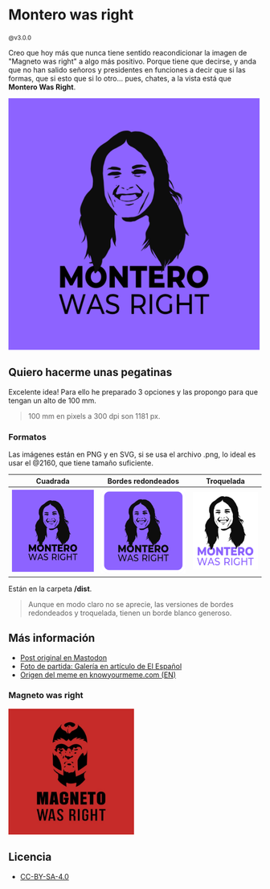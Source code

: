 # Montero was right

<small>@v3.0.0</small>

Creo que hoy más que nunca tiene sentido reacondicionar la imagen de "Magneto was right" a algo más positivo. Porque tiene que decirse, y anda que no han salido señoros y presidentes en funciones a decir que si las formas, que si esto que si lo otro... pues, chates, a la vista está que **Montero Was Right**.

<img src="./dist/cuadrada/png/irene-montero-was-right-cuadrada@1080.png" width="500" alt="Imagen similar al grafiti negro sobre rojo de Magneto Was Right, pero ahora, sobre fondo morado, aparece una imagen simplificada de la cara de Irene Montero, con el texto abajo «MONTERO WAS RIGHT» (en la tipografía que usa Podemos). MONTERO aparece en negrita, y debajo, más fina, WAS RIGHT">

## Quiero hacerme unas pegatinas

Excelente idea! Para ello he preparado 3 opciones y las propongo para que tengan un alto de 100 mm.

> 100 mm en pixels a 300 dpi son 1181 px.  

### Formatos

Las imágenes están en PNG y en SVG, si se usa el archivo .png, lo ideal es usar el @2160, que tiene tamaño suficiente.

| Cuadrada| Bordes redondeados | Troquelada |
| - | - | - |
| <img src="./dist/cuadrada/png/irene-montero-was-right-cuadrada@1080.png" width="200" alt="Imagen similar al grafiti negro sobre rojo de Magneto Was Right, pero ahora, sobre fondo morado, aparece una imagen simplificada de la cara de Irene Montero, con el texto abajo «MONTERO WAS RIGHT» (en la tipografía que usa Podemos). MONTERO aparece en negrita, y debajo, más fina, WAS RIGHT."> | <img src="./dist/bordes-redondeados/png/irene-montero-was-right-bordes-redondeados@1080.png" width="200" alt="Imagen similar al grafiti negro sobre rojo de Magneto Was Right, pero ahora, sobre fondo morado, aparece una imagen simplificada de la cara de Irene Montero, con el texto abajo «MONTERO WAS RIGHT» (en la tipografía que usa Podemos). MONTERO aparece en negrita, y debajo, más fina, WAS RIGHT. Aunque está en formato cuadrado, tiene los bordes redondeados y un borde blanco gordito."> | <img src="./dist/troquelada/png/irene-montero-was-right-troquelada@1181h.png" width="150" alt="Imagen similar al grafiti negro sobre rojo de Magneto Was Right, pero ahora, sobre fondo blaco, aparece una imagen simplificada de la cara de Irene Montero, con el texto abajo «MONTERO WAS RIGHT» (en la tipografía y color que usa Podemos). MONTERO aparece en negrita, y debajo, más fina, WAS RIGHT. Toda la imagen tiene un bordeado gordito."> |

Están en la carpeta **/dist**.

> Aunque en modo claro no se aprecie, las versiones de bordes redondeados y troquelada, tienen un borde blanco generoso.

## Más información

- [Post original en Mastodon](https://mastodon.social/@oneeyedman/110952121226003213)
- [Foto de partida: Galería en artículo de El Español](https://www.elespanol.com/corazon/famosos/20230812/imagenes-dia-irene-montero-nunca-visto-natural-bikini-disfruta-vacaciones/786201376_3.html)
- [Origen del meme en knowyourmeme.com (EN)](https://knowyourmeme.com/memes/magneto-was-right)

### Magneto was right

<img src="./assets/img/magneto-was-right.jpg" width="250" alt="Sobre fondo rojo y en estilo grafitero se ve la silueta (en negro) de la cabeza de Magneto, de los X-Men, con su característico casco. Debajo se puede leer «Magneto was right»">

## Licencia
- [ CC-BY-SA-4.0](./LICENSE)
